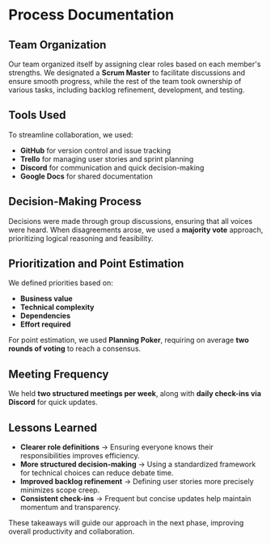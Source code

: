 # Process Documentation

## Team Organization
Our team organized itself by assigning clear roles based on each member's strengths. We designated a **Scrum Master** to facilitate discussions and ensure smooth progress, while the rest of the team took ownership of various tasks, including backlog refinement, development, and testing.

## Tools Used
To streamline collaboration, we used:
- **GitHub** for version control and issue tracking  
- **Trello** for managing user stories and sprint planning  
- **Discord** for communication and quick decision-making  
- **Google Docs** for shared documentation  

## Decision-Making Process
Decisions were made through group discussions, ensuring that all voices were heard. When disagreements arose, we used a **majority vote** approach, prioritizing logical reasoning and feasibility.

## Prioritization and Point Estimation
We defined priorities based on:  
- **Business value**  
- **Technical complexity**  
- **Dependencies**  
- **Effort required**  

For point estimation, we used **Planning Poker**, requiring on average **two rounds of voting** to reach a consensus.

## Meeting Frequency
We held **two structured meetings per week**, along with **daily check-ins via Discord** for quick updates.

## Lessons Learned
- **Clearer role definitions** → Ensuring everyone knows their responsibilities improves efficiency.  
- **More structured decision-making** → Using a standardized framework for technical choices can reduce debate time.  
- **Improved backlog refinement** → Defining user stories more precisely minimizes scope creep.  
- **Consistent check-ins** → Frequent but concise updates help maintain momentum and transparency.  

These takeaways will guide our approach in the next phase, improving overall productivity and collaboration.

